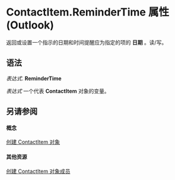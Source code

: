 
# ContactItem.ReminderTime 属性 (Outlook)

返回或设置一个指示的日期和时间提醒应为指定的项的 **日期** 。读/写。


## 语法

 _表达式_. **ReminderTime**

 _表达式_ 一个代表 **ContactItem** 对象的变量。


## 另请参阅


#### 概念


[创建 ContactItem 对象](8e32093c-a678-f1fd-3f35-c2d8994d166f.md)
#### 其他资源


[创建 ContactItem 对象成员](a8b13369-4c87-02aa-e62a-1f3067e559fa.md)